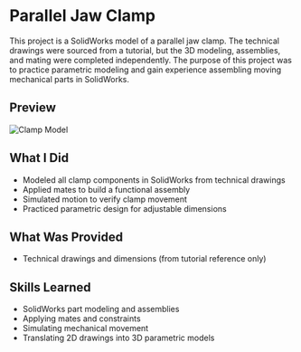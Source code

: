 # Parallel Jaw Clamp

This project is a SolidWorks model of a parallel jaw clamp. The technical drawings were sourced from a tutorial, but the 3D modeling, assemblies, and mating were completed independently. The purpose of this project was to practice parametric modeling and gain experience assembling moving mechanical parts in SolidWorks.

## Preview
![Clamp Model](/assembly_images/01_assembly.png)

## What I Did
- Modeled all clamp components in SolidWorks from technical drawings  
- Applied mates to build a functional assembly  
- Simulated motion to verify clamp movement  
- Practiced parametric design for adjustable dimensions  

## What Was Provided
- Technical drawings and dimensions (from tutorial reference only)

## Skills Learned
- SolidWorks part modeling and assemblies  
- Applying mates and constraints  
- Simulating mechanical movement  
- Translating 2D drawings into 3D parametric models
